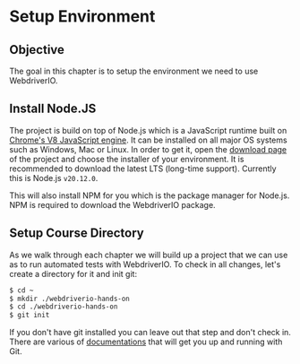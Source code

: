 Setup Environment
=================

## Objective

The goal in this chapter is to setup the environment we need to use WebdriverIO.

## Install Node.JS

The project is build on top of Node.js which is a JavaScript runtime built on [Chrome's V8 JavaScript engine](https://v8.dev/). It can be installed on all major OS systems such as Windows, Mac or Linux. In order to get it, open the [download page](https://nodejs.org/en/download/) of the project and choose the installer of your environment. It is recommended to download the latest LTS (long-time support). Currently this is Node.js `v20.12.0`.

This will also install NPM for you which is the package manager for Node.js. NPM is required to download the WebdriverIO package.

## Setup Course Directory

As we walk through each chapter we will build up a project that we can use as to run automated tests with WebdriverIO. To check in all changes, let's create a directory for it and init git:

```sh
$ cd ~
$ mkdir ./webdriverio-hands-on
$ cd ./webdriverio-hands-on
$ git init
```

If you don't have git installed you can leave out that step and don't check in. There are various of [documentations](https://git-scm.com/book/en/v1/Getting-Started) that will get you up and running with Git.
